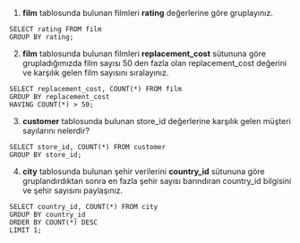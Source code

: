 1. **film** tablosunda bulunan filmleri **rating** değerlerine göre gruplayınız.
```
SELECT rating FROM film
GROUP BY rating;
```
2. **film** tablosunda bulunan filmleri **replacement_cost** sütununa göre grupladığımızda film sayısı 50 den fazla olan replacement_cost değerini ve karşılık gelen film sayısını sıralayınız.
```
SELECT replacement_cost, COUNT(*) FROM film
GROUP BY replacement_cost
HAVING COUNT(*) > 50;
```
3. **customer** tablosunda bulunan store_id değerlerine karşılık gelen müşteri sayılarını nelerdir? 
```
SELECT store_id, COUNT(*) FROM customer
GROUP BY store_id;
```
4. **city** tablosunda bulunan şehir verilerini **country_id** sütununa göre gruplandırdıktan sonra en fazla şehir sayısı barındıran country_id bilgisini ve şehir sayısını paylaşınız.
```
SELECT country_id, COUNT(*) FROM city
GROUP BY country_id
ORDER BY COUNT(*) DESC
LIMIT 1;
```
